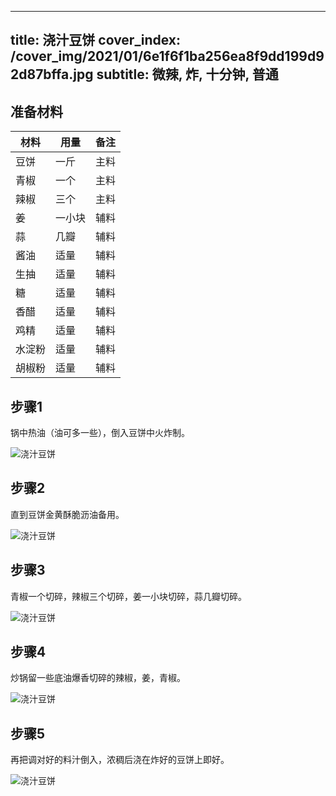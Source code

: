 
---
title: 浇汁豆饼
cover_index: /cover_img/2021/01/6e1f6f1ba256ea8f9dd199d92d87bffa.jpg
subtitle: 微辣, 炸, 十分钟, 普通
---

## 准备材料

| 材料     | 用量 | 备注|
| ------- | ----- | --- |
| 豆饼 | 一斤| 主料 |
| 青椒 | 一个| 主料 |
| 辣椒 | 三个| 主料 |
| 姜 | 一小块| 辅料 |
| 蒜 | 几瓣| 辅料 |
| 酱油 | 适量| 辅料 |
| 生抽 | 适量| 辅料 |
| 糖 | 适量| 辅料 |
| 香醋 | 适量| 辅料 |
| 鸡精 | 适量| 辅料 |
| 水淀粉 | 适量| 辅料 |
| 胡椒粉 | 适量| 辅料 |

## 步骤1

锅中热油（油可多一些），倒入豆饼中火炸制。

![浇汁豆饼](https://i8.meishichina.com/attachment/recipe/201010/201010181451515.jpg?x-oss-process=style/p320) 

## 步骤2

直到豆饼金黄酥脆沥油备用。

![浇汁豆饼](https://i8.meishichina.com/attachment/recipe/201010/201010181451590.jpg?x-oss-process=style/p320) 

## 步骤3

青椒一个切碎，辣椒三个切碎，姜一小块切碎，蒜几瓣切碎。

![浇汁豆饼](https://i8.meishichina.com/attachment/recipe/201010/201010181452200.jpg?x-oss-process=style/p320) 

## 步骤4

炒锅留一些底油爆香切碎的辣椒，姜，青椒。

![浇汁豆饼](https://i8.meishichina.com/attachment/recipe/201010/201010181452309.jpg?x-oss-process=style/p320) 

## 步骤5

再把调对好的料汁倒入，浓稠后浇在炸好的豆饼上即好。

![浇汁豆饼](https://i8.meishichina.com/attachment/recipe/201010/201010181453205.jpg?x-oss-process=style/p320) 

